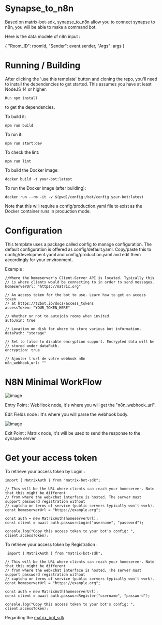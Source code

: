 # Synapse_to_n8n

Based on [matrix-bot-sdk](https://github.com/turt2live/matrix-bot-sdk-bot-template), synapse_to_n8n allow you to connect synapse to n8n, you will be able to make a command bot.

Here is the data modele of n8n input :

  {
	  "Room_ID": roomId,
	  "Sender": event.sender,
	  "Args": args
  }

# Running / Building

After clicking the 'use this template' button and cloning the repo, you'll need to install the dependencies to get started. This assumes you have at least NodeJS 14 or higher.

    Run npm install 

to get the dependencies.

To build it: 

 	npm run build

To run it: 

	npm run start:dev

To check the lint: 

	npm run lint

To build the Docker image: 

	docker build -t your-bot:latest

To run the Docker image (after building): 

	docker run --rm -it -v $(pwd)/config:/bot/config your-bot:latest 
 
 Note that this will require a config/production.yaml file to exist as the Docker container runs in production mode.

# Configuration

This template uses a package called config to manage configuration. The default configuration is offered as config/default.yaml. Copy/paste this to config/development.yaml and config/production.yaml and edit them accordingly for your environment.

Example :

	//Where the homeserver's Client-Server API is located. Typically this
	// is where clients would be connecting to in order to send messages.
	homeserverUrl: "https://matrix.org"
	
	// An access token for the bot to use. Learn how to get an access token
	// at https://t2bot.io/docs/access_tokens
	accessToken: "YOUR_TOKEN_HERE"
	
	// Whether or not to autojoin rooms when invited.
	autoJoin: true
	
	// Location on disk for where to store various bot information.
	dataPath: "storage"
	
	// Set to false to disable encryption support. Encrypted data will be
	// stored under dataPath.
	encryption: true
	
	// Ajouter l'url de votre webhook n8n
	n8n_webhook_url: ""

 # N8N Minimal WorkFlow

 ![image](https://github.com/user-attachments/assets/b85f41a2-b014-45f6-900f-19cdbc5e0720)

 Entry Point : WebHook node, it's where you will get the "n8n_webhook_url".

 Edit Fields node : It's where you will parse the webhook body.

 ![image](https://github.com/user-attachments/assets/943711f9-6b96-48ec-8ec6-3387260d3f44)

 Exit Point : Matrix node, it's will be used to send the response to the synapse server

# Get your access token 

To retrieve your access token by Login :

	import { MatrixAuth } from "matrix-bot-sdk";
	
	// This will be the URL where clients can reach your homeserver. Note that this might be different
	// from where the web/chat interface is hosted. The server must support password registration without
	// captcha or terms of service (public servers typically won't work).
	const homeserverUrl = "https://example.org";
	
	const auth = new MatrixAuth(homeserverUrl);
	const client = await auth.passwordLogin("username", "password");
	
	console.log("Copy this access token to your bot's config: ", client.accessToken);

 To retrieve your access token by Registration :

	 import { MatrixAuth } from "matrix-bot-sdk";
	
	// This will be the URL where clients can reach your homeserver. Note that this might be different
	// from where the web/chat interface is hosted. The server must support password registration without
	// captcha or terms of service (public servers typically won't work).
	const homeserverUrl = "https://example.org";
	
	const auth = new MatrixAuth(homeserverUrl);
	const client = await auth.passwordRegister("username", "password");
	
	console.log("Copy this access token to your bot's config: ", client.accessToken);

 Regarding the [matrix_bot_sdk](https://turt2live.github.io/matrix-bot-sdk/tutorial-bot.html)
